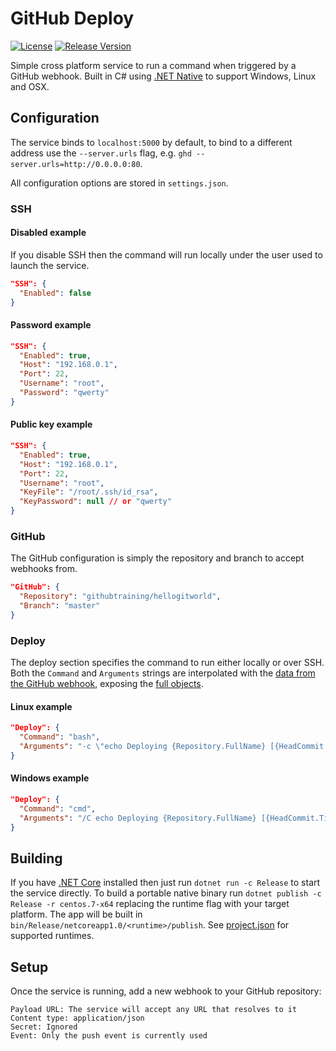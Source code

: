 # GitHub Deploy
[![License](https://img.shields.io/github/license/JoeBiellik/ghd.svg)](LICENSE.md)
[![Release Version](https://img.shields.io/github/release/JoeBiellik/ghd.svg)](https://github.com/JoeBiellik/ghd/releases)

Simple cross platform service to run a command when triggered by a GitHub webhook. Built in C# using [.NET Native](https://msdn.microsoft.com/en-us/library/dn584397\(v=vs.110\).aspx) to support Windows, Linux and OSX.

## Configuration
The service binds to `localhost:5000` by default, to bind to a different address use the `--server.urls` flag, e.g. `ghd --server.urls=http://0.0.0.0:80`.

All configuration options are stored in `settings.json`.

### SSH
#### Disabled example
If you disable SSH then the command will run locally under the user used to launch the service.

```json
"SSH": {
  "Enabled": false
}
```

#### Password example
```json
"SSH": {
  "Enabled": true,
  "Host": "192.168.0.1",
  "Port": 22,
  "Username": "root",
  "Password": "qwerty"
}
```

#### Public key example
```json
"SSH": {
  "Enabled": true,
  "Host": "192.168.0.1",
  "Port": 22,
  "Username": "root",
  "KeyFile": "/root/.ssh/id_rsa",
  "KeyPassword": null // or "qwerty"
}
```

### GitHub
The GitHub configuration is simply the repository and branch to accept webhooks from.

```json
"GitHub": {
  "Repository": "githubtraining/hellogitworld",
  "Branch": "master"
}
```

### Deploy
The deploy section specifies the command to run either locally or over SSH.
Both the `Command` and `Arguments` strings are interpolated with the [data from the GitHub webhook](https://developer.github.com/v3/activity/events/types/#pushevent), exposing the [full objects](Webhooks/GitHub.cs).

#### Linux example
```json
"Deploy": {
  "Command": "bash",
  "Arguments": "-c \"echo Deploying {Repository.FullName} [{HeadCommit.Timestamp}]: {HeadCommit.Message}\""
}
```

#### Windows example
```json
"Deploy": {
  "Command": "cmd",
  "Arguments": "/C echo Deploying {Repository.FullName} [{HeadCommit.Timestamp}]: {HeadCommit.Message}"
}
```

## Building
If you have [.NET Core](https://www.microsoft.com/net/core) installed then just run `dotnet run -c Release` to start the service directly.
To build a portable native binary run `dotnet publish -c Release -r centos.7-x64` replacing the runtime flag with your target platform. The app will be built in `bin/Release/netcoreapp1.0/<runtime>/publish`. See [project.json](project.json) for supported runtimes.

## Setup
Once the service is running, add a new webhook to your GitHub repository:
```
Payload URL: The service will accept any URL that resolves to it
Content type: application/json
Secret: Ignored
Event: Only the push event is currently used
```
